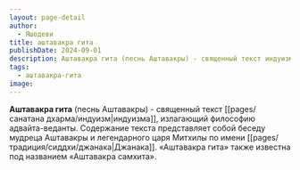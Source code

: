 ```yaml
---
layout: page-detail
author:
  - Яшодеви
title: аштавакра гита
publishDate: 2024-09-01
description: Аштавакра гита (песнь Аштавакры) - священный текст индуизма, излагающий философию адвайта-веданты. Содержание текста представляет собой беседу мудреца Аштавакры и легендарного царя Митхилы по имени Джанака. «Аштавакра гита» также известна под названием «Аштавакра самхита».
tags:
  - аштавакра-гита
image:
---
```

**Аштавакра гита** (песнь Аштавакры) - священный текст [[pages/санатана дхарма/индуизм|индуизма]], излагающий философию адвайта-веданты. Содержание текста представляет собой беседу мудреца Аштавакры и легендарного царя Митхилы по имени [[pages/традиция/сиддхи/джанака|Джанака]]. «Аштавакра гита» также известна под названием «Аштавакра самхита».

